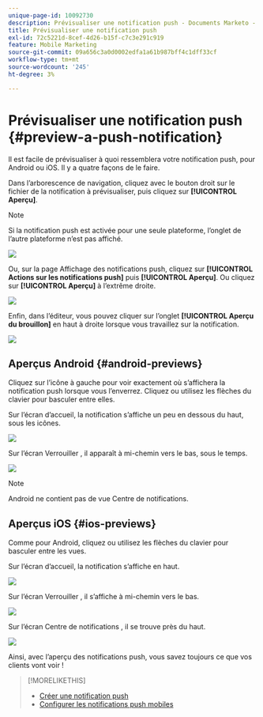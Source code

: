 ```yaml
---
unique-page-id: 10092730
description: Prévisualiser une notification push - Documents Marketo - Documentation du produit
title: Prévisualiser une notification push
exl-id: 72c5221d-8cef-4d26-b15f-c7c3e291c919
feature: Mobile Marketing
source-git-commit: 09a656c3a0d0002edfa1a61b987bff4c1dff33cf
workflow-type: tm+mt
source-wordcount: '245'
ht-degree: 3%

---
```


# Prévisualiser une notification push {#preview-a-push-notification}

Il est facile de prévisualiser à quoi ressemblera votre notification push, pour Android ou iOS. Il y a quatre façons de le faire.

Dans l’arborescence de navigation, cliquez avec le bouton droit sur le fichier de la notification à prévisualiser, puis cliquez sur **[!UICONTROL Aperçu]**.

>[!NOTE]
>
>Si la notification push est activée pour une seule plateforme, l’onglet de l’autre plateforme n’est pas affiché.

![](assets/image2015-9-4-9-3a52-3a27.png)

Ou, sur la page Affichage des notifications push, cliquez sur **[!UICONTROL Actions sur les notifications push]** puis **[!UICONTROL Aperçu]**. Ou cliquez sur **[!UICONTROL Aperçu]** à l’extrême droite.

![](assets/image2015-9-4-10-3a53-3a28.png)

Enfin, dans l’éditeur, vous pouvez cliquer sur l’onglet **[!UICONTROL Aperçu du brouillon]** en haut à droite lorsque vous travaillez sur la notification.

![](assets/image2015-9-14-15-3a55-3a26.png)

## Aperçus Android {#android-previews}

Cliquez sur l’icône à gauche pour voir exactement où s’affichera la notification push lorsque vous l’enverrez. Cliquez ou utilisez les flèches du clavier pour basculer entre elles.

Sur l’écran d’accueil, la notification s’affiche un peu en dessous du haut, sous les icônes.

![](assets/image2015-9-17-16-3a57-3a0.png)

Sur l’écran Verrouiller , il apparaît à mi-chemin vers le bas, sous le temps.

![](assets/image2015-9-17-16-3a58-3a47.png)

>[!NOTE]
>
>Android ne contient pas de vue Centre de notifications.

## Aperçus iOS {#ios-previews}

Comme pour Android, cliquez ou utilisez les flèches du clavier pour basculer entre les vues.

Sur l’écran d’accueil, la notification s’affiche en haut.

![](assets/image2015-9-17-17-3a0-3a28.png)

Sur l’écran Verrouiller , il s’affiche à mi-chemin vers le bas.

![](assets/image2015-9-17-17-3a2-3a1.png)

Sur l’écran Centre de notifications , il se trouve près du haut.

![](assets/image2015-9-17-17-3a3-3a15.png)

Ainsi, avec l’aperçu des notifications push, vous savez toujours ce que vos clients vont voir !

>[!MORELIKETHIS]
>
>* [Créer une notification push](/help/marketo/product-docs/mobile-marketing/push-notifications/create-a-push-notification.md)
>* [Configurer les notifications push mobiles](/help/marketo/product-docs/mobile-marketing/push-notifications/configure-mobile-push-notification.md)
